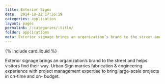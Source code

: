 ```yaml
---
title: Exterior Signs
date:  2014-10-22 17:26:19
categories: application
layout: pages
permalink: /:categories/:title/
folder: applications
meta: Exterior signage brings an organization’s brand to the street and helps visitors find their way. Urban Sign marries fabrication & engineering experience with project management expertise to bring large-scale projects in on-time and on- budget.
---
```

{% include card.liquid %}

Exterior signage brings an organization’s brand to the street and helps visitors find their way. Urban Sign marries fabrication & engineering experience with project management expertise to bring large-scale projects in on-time and on- budget.


